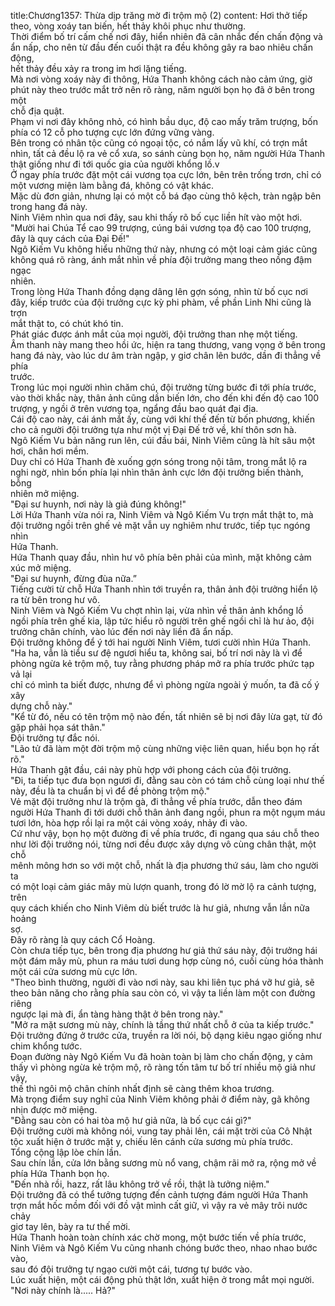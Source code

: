 title:Chương1357: Thừa dịp trăng mờ đi trộm mộ (2)
content:
Hơi thở tiếp theo, vòng xoáy tan biến, hết thảy khôi phục như thường.<br>Thời điểm bố trí cấm chế nơi đây, hiển nhiên đã cân nhắc đến chấn động và<br>ẩn nấp, cho nên từ đầu đến cuối thật ra đều không gây ra bao nhiêu chấn động,<br>hết thảy đều xảy ra trong im hơi lặng tiếng.<br>Mà nơi vòng xoáy này đi thông, Hứa Thanh không cách nào cảm ứng, giờ<br>phút này theo trước mắt trở nên rõ ràng, năm người bọn họ đã ở bên trong một<br>chỗ địa quật.<br>Phạm vi nơi đây không nhỏ, có hình bầu dục, độ cao mấy trăm trượng, bốn<br>phía có 12 cỗ pho tượng cực lớn đứng vững vàng.<br>Bên trong có nhân tộc cũng có ngoại tộc, có nắm lấy vũ khí, có trợn mắt<br>nhìn, tất cả đều lộ ra vẻ cổ xưa, so sánh cùng bọn họ, năm người Hứa Thanh<br>thật giống như đi tới quốc gia của người khổng lồ.v<br>Ở ngay phía trước đặt một cái vương tọa cực lớn, bên trên trống trơn, chỉ có<br>một vương miện làm bằng đá, không có vật khác.<br>Mặc dù đơn giản, nhưng lại có một cỗ bá đạo cùng thô kệch, tràn ngập bên<br>trong hang đá này.<br>Ninh Viêm nhìn qua nơi đây, sau khi thấy rõ bố cục liền hít vào một hơi.<br>"Mười hai Chúa Tể cao 99 trượng, cúng bái vương tọa độ cao 100 trượng,<br>đây là quy cách của Đại Đế!"<br>Ngô Kiếm Vu không hiểu những thứ này, nhưng có một loại cảm giác cũng<br>không quá rõ ràng, ánh mắt nhìn về phía đội trưởng mang theo nồng đậm ngạc<br>nhiên.<br>Trong lòng Hứa Thanh đồng dạng dâng lên gợn sóng, nhìn từ bố cục nơi<br>đây, kiếp trước của đội trưởng cực kỳ phi phàm, về phần Linh Nhi cũng là trợn<br>mắt thật to, có chút khó tin.<br>Phát giác được ánh mắt của mọi người, đội trưởng than nhẹ một tiếng.<br>Âm thanh này mang theo hồi ức, hiện ra tang thương, vang vọng ở bên trong<br>hang đá này, vào lúc dư âm tràn ngập, y giơ chân lên bước, dần đi thẳng về phía<br>trước.<br>Trong lúc mọi người nhìn chăm chú, đội trưởng từng bước đi tới phía trước,<br>vào thời khắc này, thân ảnh cũng dần biến lớn, cho đến khi đến độ cao 100<br>trượng, y ngồi ở trên vương tọa, ngẩng đầu bao quát đại địa.<br>Cái độ cao này, cái ánh mắt ấy, cùng với khí thế đến từ bốn phương, khiến<br>cho cả người đội trưởng tựa như một vị Đại Đế trở về, khí thôn sơn hà.<br>Ngô Kiếm Vu bản năng run lên, cúi đầu bái, Ninh Viêm cũng là hít sâu một<br>hơi, chân hơi mềm.<br>Duy chỉ có Hứa Thanh đè xuống gợn sóng trong nội tâm, trong mắt lộ ra<br>nghi ngờ, nhìn bốn phía lại nhìn thân ảnh cực lớn đội trưởng biến thành, bỗng<br>nhiên mở miệng.<br>"Đại sư huynh, nơi này là giả đúng không!"<br>Lời Hứa Thanh vừa nói ra, Ninh Viêm và Ngô Kiếm Vu trợn mắt thật to, mà<br>đội trưởng ngồi trên ghế vẻ mặt vẫn uy nghiêm như trước, tiếp tục ngóng nhìn<br>Hứa Thanh.<br>Hứa Thanh quay đầu, nhìn hư vô phía bên phải của mình, mặt không cảm<br>xúc mở miệng.<br>"Đại sư huynh, đừng đùa nữa.”<br>Tiếng cười từ chỗ Hứa Thanh nhìn tới truyền ra, thân ảnh đội trưởng hiển lộ<br>ra từ bên trong hư vô.<br>Ninh Viêm và Ngô Kiếm Vu chợt nhìn lại, vừa nhìn về thân ảnh khổng lồ<br>ngồi phía trên ghế kia, lập tức hiểu rõ người trên ghế ngồi chỉ là hư ảo, đội<br>trưởng chân chính, vào lúc đến nơi này liền đã ẩn nấp.<br>Đội trưởng không để ý tới hai người Ninh Viêm, tươi cười nhìn Hứa Thanh.<br>"Ha ha, vẫn là tiểu sư đệ ngươi hiểu ta, không sai, bố trí nơi này là vì để<br>phòng ngừa kẻ trộm mộ, tuy rằng phương pháp mở ra phía trước phức tạp vả lại<br>chỉ có mình ta biết được, nhưng để vì phòng ngừa ngoài ý muốn, ta đã cố ý xây<br>dựng chỗ này."<br>"Kể từ đó, nếu có tên trộm mộ nào đến, tất nhiên sẽ bị nơi đây lừa gạt, từ đó<br>gặp phải họa sát thân."<br>Đội trưởng tự đắc nói.<br>"Lão tử đã làm một đời trộm mộ cùng những việc liên quan, hiểu bọn họ rất<br>rõ."<br>Hứa Thanh gật đầu, cái này phù hợp với phong cách của đội trưởng.<br>"Đi, ta tiếp tục đưa bọn ngươi đi, đằng sau còn có tám chỗ cùng loại như thế<br>này, đều là ta chuẩn bị vì để đề phòng trộm mộ."<br>Vẻ mặt đội trưởng như là trộm gà, đi thẳng về phía trước, dẫn theo đám<br>người Hứa Thanh đi tới dưới chỗ thân ảnh đang ngồi, phun ra một ngụm máu<br>tươi lớn, hòa hợp rồi lại ra một cái vòng xoáy, nhảy đi vào.<br>Cứ như vậy, bọn họ một đường đi về phía trước, đi ngang qua sáu chỗ theo<br>như lời đội trưởng nói, từng nơi đều được xây dựng vô cùng chân thật, một chỗ<br>mênh mông hơn so với một chỗ, nhất là địa phương thứ sáu, làm cho người ta<br>có một loại cảm giác mây mù lượn quanh, trong đó lờ mờ lộ ra cảnh tượng, trên<br>quy cách khiến cho Ninh Viêm dù biết trước là hư giả, nhưng vẫn lần nữa hoảng<br>sợ.<br>Đây rõ ràng là quy cách Cổ Hoàng.<br>Còn chưa tiếp tục, bên trong địa phương hư giả thứ sáu này, đội trưởng hái<br>một đám mây mù, phun ra máu tươi dung hợp cùng nó, cuối cùng hóa thành<br>một cái cửa sương mù cực lớn.<br>"Theo bình thường, người đi vào nơi này, sau khi liên tục phá vỡ hư giả, sẽ<br>theo bản năng cho rằng phía sau còn có, vì vậy ta liền làm một con đường riêng<br>ngược lại mà đi, ẩn tàng hàng thật ở bên trong này."<br>"Mở ra mặt sương mù này, chính là tầng thứ nhất chỗ ở của ta kiếp trước."<br>Đội trưởng đứng ở trước cửa, truyền ra lời nói, bộ dạng kiêu ngạo giống như<br>chim khổng tước.<br>Đoạn đường này Ngô Kiếm Vu đã hoàn toàn bị làm cho chấn động, y cảm<br>thấy vì phòng ngừa kẻ trộm mộ, rõ ràng tốn tâm tư bố trí nhiều mộ giả như vậy,<br>thế thì ngôi mộ chân chính nhất định sẽ càng thêm khoa trương.<br>Mà trọng điểm suy nghĩ của Ninh Viêm không phải ở điểm này, gã không<br>nhịn được mở miệng.<br>"Đằng sau còn có hai tòa mộ hư giả nữa, là bố cục cái gì?"<br>Đội trưởng cười mà không nói, vung tay phải lên, cái mặt trời của Cô Nhật<br>tộc xuất hiện ở trước mặt y, chiếu lên cánh cửa sương mù phía trước.<br>Tổng cộng lập lòe chín lần.<br>Sau chín lần, cửa lớn bằng sương mù nổ vang, chậm rãi mở ra, rộng mở về<br>phía Hứa Thanh bọn họ.<br>"Đến nhà rồi, hazz, rất lâu không trở về rồi, thật là tưởng niệm."<br>Đội trưởng đã có thể tưởng tượng đến cảnh tượng đám người Hứa Thanh<br>trợn mắt hốc mồm đối với đồ vật mình cất giữ, vì vậy ra vẻ mây trôi nước chảy<br>giơ tay lên, bày ra tư thế mời.<br>Hứa Thanh hoàn toàn chính xác chờ mong, một bước tiến về phía trước,<br>Ninh Viêm và Ngô Kiếm Vu cũng nhanh chóng bước theo, nhao nhao bước vào,<br>sau đó đội trưởng tự ngạo cười một cái, tương tự bước vào.<br>Lúc xuất hiện, một cái động phủ thật lớn, xuất hiện ở trong mắt mọi người.<br>"Nơi này chính là..... Hả?"